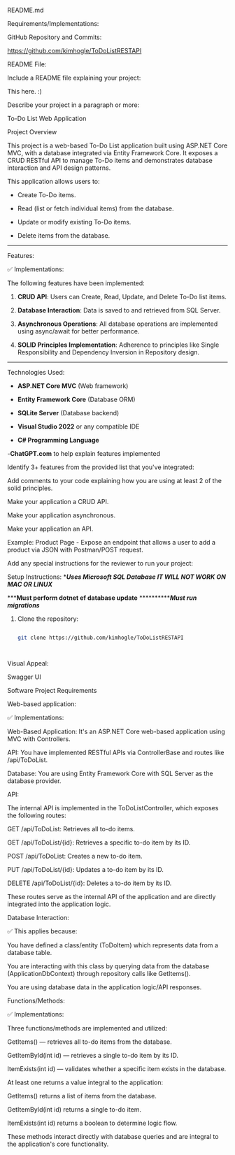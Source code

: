 README.md 

Requirements/Implementations: 

GitHub Repository and Commits: 

https://github.com/kimhogle/ToDoListRESTAPI







 
README File: 

Include a README file explaining your project: 

This here. :) 

 

Describe your project in a paragraph or more: 

To-Do List Web Application 

  

Project Overview 

This project is a web-based To-Do List application built using ASP.NET Core MVC, with a database integrated via Entity Framework Core. It exposes a CRUD RESTful API to manage To-Do items and demonstrates database interaction and API design patterns. 

  

This application allows users to: 

- Create To-Do items. 

- Read (list or fetch individual items) from the database. 

- Update or modify existing To-Do items. 

- Delete items from the database. 

  

--- 

  

Features: 

  

✅ Implementations: 

The following features have been implemented: 

1. **CRUD API**: Users can Create, Read, Update, and Delete To-Do list items. 

2. **Database Interaction**: Data is saved to and retrieved from SQL Server. 

3. **Asynchronous Operations**: All database operations are implemented using async/await for better performance. 

4. **SOLID Principles Implementation**: Adherence to principles like Single Responsibility and Dependency Inversion in Repository design.  

--- 

  

Technologies Used: 

- **ASP.NET Core MVC** (Web framework) 

- **Entity Framework Core** (Database ORM) 

- **SQLite Server** (Database backend) 

- **Visual Studio 2022** or any compatible IDE 

- **C# Programming Language** 

-**ChatGPT.com** to help explain features implemented 

   

 

Identify 3+ features from the provided list that you've integrated: 

Add comments to your code explaining how you are using at least 2 of the solid principles. 

Make your application a CRUD API. 

Make your application asynchronous. 

Make your application an API.  

Example: Product Page - Expose an endpoint that allows a user to add a product via JSON with Postman/POST request. 

 

Add any special instructions for the reviewer to run your project: 

Setup Instructions: 
************Uses Microsoft SQL Database
IT WILL NOT WORK ON MAC OR LINUX***********


***************Must perform dotnet ef database update************
*********************Must run migrations***********
1. Clone the repository: 

   ```bash 

   git clone https://github.com/kimhogle/ToDoListRESTAPI




Visual Appeal: 

Swagger UI 

 

 

Software Project Requirements 

Web-based application: 

 

✅ Implementations: 

Web-Based Application: It's an ASP.NET Core web-based application using MVC with Controllers. 

API: You have implemented RESTful APIs via ControllerBase and routes like /api/ToDoList. 

Database: You are using Entity Framework Core with SQL Server as the database provider. 

 

API: 

The internal API is implemented in the ToDoListController, which exposes the following routes: 

GET /api/ToDoList: Retrieves all to-do items. 

GET /api/ToDoList/{id}: Retrieves a specific to-do item by its ID. 

POST /api/ToDoList: Creates a new to-do item. 

PUT /api/ToDoList/{id}: Updates a to-do item by its ID. 

DELETE /api/ToDoList/{id}: Deletes a to-do item by its ID. 

These routes serve as the internal API of the application and are directly integrated into the application logic. 

 

Database Interaction: 

✅ This applies because: 

You have defined a class/entity (ToDoItem) which represents data from a database table. 

You are interacting with this class by querying data from the database (ApplicationDbContext) through repository calls like GetItems(). 

You are using database data in the application logic/API responses. 

 

 

Functions/Methods: 

✅ Implementations: 

Three functions/methods are implemented and utilized: 

GetItems() — retrieves all to-do items from the database. 

GetItemById(int id) — retrieves a single to-do item by its ID. 

ItemExists(int id) — validates whether a specific item exists in the database. 

At least one returns a value integral to the application: 

GetItems() returns a list of items from the database. 

GetItemById(int id) returns a single to-do item. 

ItemExists(int id) returns a boolean to determine logic flow. 

These methods interact directly with database queries and are integral to the application's core functionality. 

 
